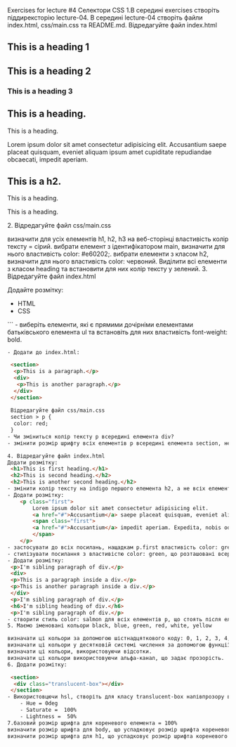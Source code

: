 Exercises for lecture #4 Селектори CSS
1.В середині exercises створіть піддирексторію lecture-04. В середині lecture-04 створіть файли index.html, css/main.css та README.md. Відредагуйте файл index.html
<!DOCTYPE html>
<html lang="en">
<head>
    <meta charset="UTF-8">
    <meta name="viewport" content="width=device-width, initial-scale=1.0">
    <title>Lesson 4 challenges</title>
    <link rel="shortcut icon" href="/favicon.ico" type="image/x-icon">
    <link href="css/main.css" rel="stylesheet">
</head>
<body>
    <section>
        <h1>This is a heading 1</h1>
        <h2>This is a heading 2</h2>
        <h3>This is a heading 3</h3>
    </section>
    <main id='main'>
        <h2 id="heading">This is a heading.</h2>
        <p class="heading">This is a heading.</p>
        Lorem ipsum dolor sit amet consectetur adipisicing elit. Accusantium saepe placeat quisquam, eveniet aliquam ipsum amet cupiditate repudiandae obcaecati, impedit aperiam.  
    </main>
    <footer>
        <h2 class="h2">This is a h2.</h2>
        <p class="heading">This is a heading.</p>
    </footer>
    <p class="heading">This is a heading.</p>
</body>
</html>
2. Відредагуйте файл css/main.css

визначити для усіх елементів h1, h2, h3 на веб-сторінці властивість колір тексту = сірий.
вибрати елемент з ідентифікатором main, визначити для нього властивість color: #e60202;.
вибрати елементи з класом h2, визначити для нього властивість color: червоний.
Виділити всі елементи з класом heading та встановити для них колір тексту у зелений.
3. Відредагуйте файл index.html

Додайте розмітку:
 <ul>
  <li>HTML</li>
  <li>CSS</li>
 </ul>
``` - виберіть елементи, які є прямими дочірніми елементами батьківського елемента ul та встановіть для них властивість font-weight: bold.

    - Додати до index.html:
```html
 <section>
  <p>This is a paragraph.</p>
  <div>
   <p>This is another paragraph.</p>
  </div>
 </section>
 
 Відредагуйте файл css/main.css
 section > p {
  color: red;
 }
- Чи зміниться колір тексту p всередині елемента div?
- змінити розмір шрифту всіх елементів p всередині елемента section, незалежно від їхнього рівня вкладеності.

4. Відредагуйте файл index.html
Додати розмітку:
 <h1>This is first heading.</h1>
 <h2>This is second heading.</h2>
 <h2>This is another second heading.</h2>
- змінити колір тексту на indigo першого елемента h2, а не всіх елементів h2.
- Додати розмітку:
    <p class="first">
        Lorem ipsum dolor sit amet consectetur adipisicing elit. 
        <a href="#">Accusantium</a> saepe placeat quisquam, eveniet aliquam ipsum amet cupiditate repudiandae obcaecati, 
        <span class="first">
        <a href="#">Accusantium</a> impedit aperiam. Expedita, nobis odit. Dolor eius aut quisquam laboriosam recusandae?
        </span>
    </p>
- застосувати до всіх посилань, нащадкам p.first властивість color: green 
- стилізувати посилання з властивістю color: green, що розташовані всередині будь-якого тегу з класом .first, що є нащадком елементу p
- Додати розмітку:
 <p>I'm sibling paragraph of div.</p>
 <div>
 <p>This is a paragraph inside a div.</p>
 <p>This is another paragraph inside a div.</p>
 </div>
 <p>I'm sibling paragraph of div.</p>
 <h6>I'm sibling heading of div.</h6>
 <p>I'm sibling paragraph of div.</p>
- створити стиль color: salmon для всіх елементів p, що стоять після елемента div.
5. Маємо іменовані кольори black, blue, green, red, white, yellow

визначати ці кольори за допомогою шістнадцяткового коду: 0, 1, 2, 3, 4, 5, 6, 7, 8, 9, A, B, C, D, E, F.
визначати ці кольори у десятковій системі числення за допомогою функції RGB.
визначати ці кольори, використовуючи відсотки.
визначати ці кольори використовуючи альфа-канал, що задає прозорість.
6. Додати розмітку:

 <section>
  <div class="translucent-box"></div>
 </section>
- Використовцючи hsl, створіть для класу translucent-box напівпрозору властивість background з такими значеннями:
    - Hue = 0deg
    - Saturate =  100%
    - Lightness =  50%
7.базовий розмір шрифта для кореневого елемента = 100%
визначити розмір шрифта для body, що успадковує розмір шрифта кореневого елемента, збільшений на 40 відсотків
визначити розмір шрифта для h1, що успадковує розмір шрифта кореневого елемента, збільшений на 140 відсотків